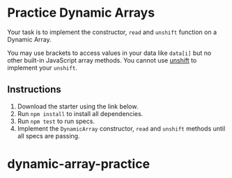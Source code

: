 # Practice Dynamic Arrays

Your task is to implement the constructor, `read` and `unshift` function on a Dynamic Array.

You may use brackets to access values in your data like `data[i]` but no other built-in
JavaScript array methods. You cannot use [unshift][mdn-unshift] to implement your `unshift`.

## Instructions

1. Download the starter using the link below.
2. Run `npm install` to install all dependencies.
4. Run `npm test` to run specs.
5. Implement the `DynamicArray` constructor, `read` and `unshift` methods until all specs
   are passing.


[mdn-unshift]: https://developer.mozilla.org/en-US/docs/Web/JavaScript/Reference/Global_Objects/Array/unshift
# dynamic-array-practice
